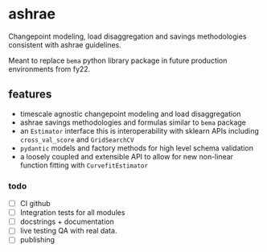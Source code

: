 # ashrae 

Changepoint modeling, load disaggregation and savings methodologies consistent with ashrae guidelines. 

Meant to replace `bema` python library package in future production environments from fy22.


## features 

- timescale agnostic changepoint modeling and load disaggregation 
- ashrae savings methodologies and formulas similar to `bema` package
- an `Estimator` interface this is interoperability with sklearn APIs including `cross_val_score` and `GridSearchCV` 
- `pydantic` models and factory methods for high level schema validation 
- a loosely coupled and extensible API to allow for new non-linear function fitting with `CurvefitEstimator`

### todo 

- [ ] CI github
- [ ] Integration tests for all modules 
- [ ] docstrings + documentation 
- [ ] live testing QA with real data.
- [ ] publishing 